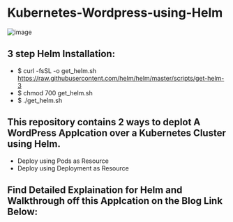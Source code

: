 # Kubernetes-Wordpress-using-Helm

![image](https://user-images.githubusercontent.com/69296850/115973155-861e8780-a570-11eb-8e5e-5dd219208c24.png)

## 3 step Helm Installation:
* $ curl -fsSL -o get_helm.sh https://raw.githubusercontent.com/helm/helm/master/scripts/get-helm-3
* $ chmod 700 get_helm.sh
* $ ./get_helm.sh

## This repository contains 2 ways to deplot A WordPress Applcation over a Kubernetes Cluster using Helm.

* Deploy using Pods as Resource
* Deploy using Deployment as Resource

## Find Detailed Explaination for Helm and Walkthrough off this Applcation on the Blog Link Below:
